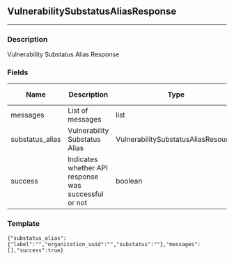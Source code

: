 ## VulnerabilitySubstatusAliasResponse
---
### Description
Vulnerability Substatus Alias Response
### Fields
| Name | Description | Type | Allowed Values | Required |
| ---- | ----------- | ---- | -------------- | -------- |
| messages | List of messages | list |  | false |
| substatus_alias | Vulnerability Substatus Alias | VulnerabilitySubstatusAliasResource |  | false |
| success | Indicates whether API response was successful or not | boolean |  | false |
### Template
```
{"substatus_alias":{"label":"","organization_uuid":"","substatus":""},"messages":[],"success":true}
```
